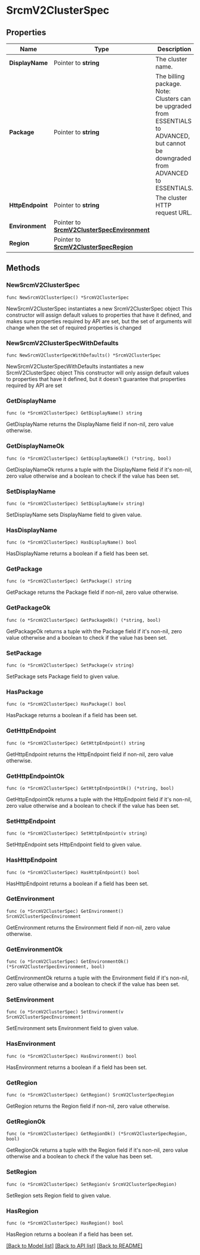 # SrcmV2ClusterSpec

## Properties

Name | Type | Description | Notes
------------ | ------------- | ------------- | -------------
**DisplayName** | Pointer to **string** | The cluster name. | [optional] [readonly] 
**Package** | Pointer to **string** | The billing package.  Note: Clusters can be upgraded from ESSENTIALS to ADVANCED, but cannot be downgraded from ADVANCED to ESSENTIALS.  | [optional] 
**HttpEndpoint** | Pointer to **string** | The cluster HTTP request URL. | [optional] [readonly] 
**Environment** | Pointer to [**SrcmV2ClusterSpecEnvironment**](SrcmV2ClusterSpecEnvironment.md) |  | [optional] 
**Region** | Pointer to [**SrcmV2ClusterSpecRegion**](SrcmV2ClusterSpecRegion.md) |  | [optional] 

## Methods

### NewSrcmV2ClusterSpec

`func NewSrcmV2ClusterSpec() *SrcmV2ClusterSpec`

NewSrcmV2ClusterSpec instantiates a new SrcmV2ClusterSpec object
This constructor will assign default values to properties that have it defined,
and makes sure properties required by API are set, but the set of arguments
will change when the set of required properties is changed

### NewSrcmV2ClusterSpecWithDefaults

`func NewSrcmV2ClusterSpecWithDefaults() *SrcmV2ClusterSpec`

NewSrcmV2ClusterSpecWithDefaults instantiates a new SrcmV2ClusterSpec object
This constructor will only assign default values to properties that have it defined,
but it doesn't guarantee that properties required by API are set

### GetDisplayName

`func (o *SrcmV2ClusterSpec) GetDisplayName() string`

GetDisplayName returns the DisplayName field if non-nil, zero value otherwise.

### GetDisplayNameOk

`func (o *SrcmV2ClusterSpec) GetDisplayNameOk() (*string, bool)`

GetDisplayNameOk returns a tuple with the DisplayName field if it's non-nil, zero value otherwise
and a boolean to check if the value has been set.

### SetDisplayName

`func (o *SrcmV2ClusterSpec) SetDisplayName(v string)`

SetDisplayName sets DisplayName field to given value.

### HasDisplayName

`func (o *SrcmV2ClusterSpec) HasDisplayName() bool`

HasDisplayName returns a boolean if a field has been set.

### GetPackage

`func (o *SrcmV2ClusterSpec) GetPackage() string`

GetPackage returns the Package field if non-nil, zero value otherwise.

### GetPackageOk

`func (o *SrcmV2ClusterSpec) GetPackageOk() (*string, bool)`

GetPackageOk returns a tuple with the Package field if it's non-nil, zero value otherwise
and a boolean to check if the value has been set.

### SetPackage

`func (o *SrcmV2ClusterSpec) SetPackage(v string)`

SetPackage sets Package field to given value.

### HasPackage

`func (o *SrcmV2ClusterSpec) HasPackage() bool`

HasPackage returns a boolean if a field has been set.

### GetHttpEndpoint

`func (o *SrcmV2ClusterSpec) GetHttpEndpoint() string`

GetHttpEndpoint returns the HttpEndpoint field if non-nil, zero value otherwise.

### GetHttpEndpointOk

`func (o *SrcmV2ClusterSpec) GetHttpEndpointOk() (*string, bool)`

GetHttpEndpointOk returns a tuple with the HttpEndpoint field if it's non-nil, zero value otherwise
and a boolean to check if the value has been set.

### SetHttpEndpoint

`func (o *SrcmV2ClusterSpec) SetHttpEndpoint(v string)`

SetHttpEndpoint sets HttpEndpoint field to given value.

### HasHttpEndpoint

`func (o *SrcmV2ClusterSpec) HasHttpEndpoint() bool`

HasHttpEndpoint returns a boolean if a field has been set.

### GetEnvironment

`func (o *SrcmV2ClusterSpec) GetEnvironment() SrcmV2ClusterSpecEnvironment`

GetEnvironment returns the Environment field if non-nil, zero value otherwise.

### GetEnvironmentOk

`func (o *SrcmV2ClusterSpec) GetEnvironmentOk() (*SrcmV2ClusterSpecEnvironment, bool)`

GetEnvironmentOk returns a tuple with the Environment field if it's non-nil, zero value otherwise
and a boolean to check if the value has been set.

### SetEnvironment

`func (o *SrcmV2ClusterSpec) SetEnvironment(v SrcmV2ClusterSpecEnvironment)`

SetEnvironment sets Environment field to given value.

### HasEnvironment

`func (o *SrcmV2ClusterSpec) HasEnvironment() bool`

HasEnvironment returns a boolean if a field has been set.

### GetRegion

`func (o *SrcmV2ClusterSpec) GetRegion() SrcmV2ClusterSpecRegion`

GetRegion returns the Region field if non-nil, zero value otherwise.

### GetRegionOk

`func (o *SrcmV2ClusterSpec) GetRegionOk() (*SrcmV2ClusterSpecRegion, bool)`

GetRegionOk returns a tuple with the Region field if it's non-nil, zero value otherwise
and a boolean to check if the value has been set.

### SetRegion

`func (o *SrcmV2ClusterSpec) SetRegion(v SrcmV2ClusterSpecRegion)`

SetRegion sets Region field to given value.

### HasRegion

`func (o *SrcmV2ClusterSpec) HasRegion() bool`

HasRegion returns a boolean if a field has been set.


[[Back to Model list]](../README.md#documentation-for-models) [[Back to API list]](../README.md#documentation-for-api-endpoints) [[Back to README]](../README.md)


